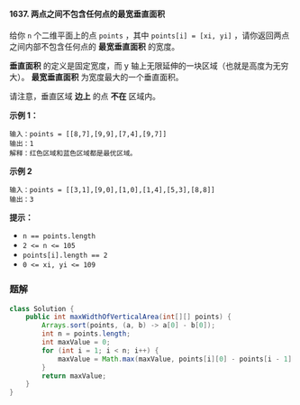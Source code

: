 #### 1637. 两点之间不包含任何点的最宽垂直面积

给你 `n` 个二维平面上的点 `points` ，其中 `points[i] = [xi, yi]` ，请你返回两点之间内部不包含任何点的 **最宽垂直面积** 的宽度。

**垂直面积** 的定义是固定宽度，而 y 轴上无限延伸的一块区域（也就是高度为无穷大）。 **最宽垂直面积** 为宽度最大的一个垂直面积。

请注意，垂直区域 **边上** 的点 **不在** 区域内。

**示例 1：**

```shell
输入：points = [[8,7],[9,9],[7,4],[9,7]]
输出：1
解释：红色区域和蓝色区域都是最优区域。
```

**示例 2**

```shell
输入：points = [[3,1],[9,0],[1,0],[1,4],[5,3],[8,8]]
输出：3
```

**提示：**

- `n == points.length`
- `2 <= n <= 105`
- `points[i].length == 2`
- `0 <= xi, yi <= 109`

### 题解

```java
class Solution {
    public int maxWidthOfVerticalArea(int[][] points) {
        Arrays.sort(points, (a, b) -> a[0] - b[0]);
        int n = points.length;
        int maxValue = 0;
        for (int i = 1; i < n; i++) {
            maxValue = Math.max(maxValue, points[i][0] - points[i - 1][0]);
        }
        return maxValue;
    }
}
```

